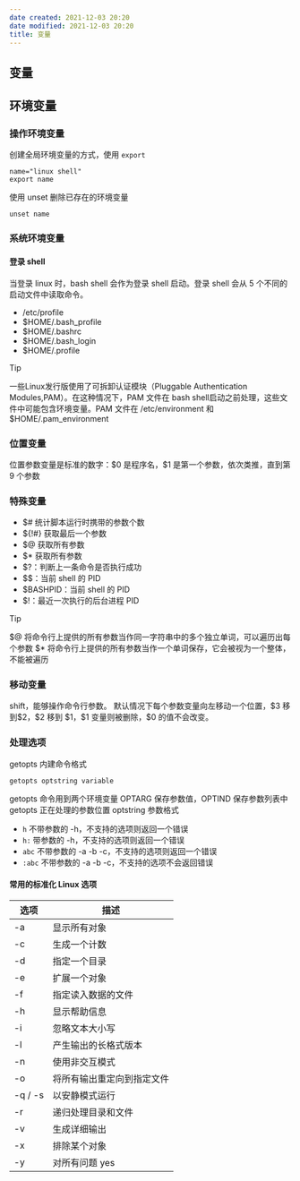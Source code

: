 ```yaml
---
date created: 2021-12-03 20:20
date modified: 2021-12-03 20:20
title: 变量
---
```

## 变量

## 环境变量
### 操作环境变量
创建全局环境变量的方式，使用 `export`
```shell
name="linux shell"
export name
```

使用 unset 删除已存在的环境变量
```shell
unset name
```

### 系统环境变量
#### 登录 shell
当登录 linux 时，bash shell 会作为登录 shell 启动。登录 shell 会从 5 个不同的启动文件中读取命令。
- /etc/profile
- $HOME/.bash_profile
- $HOME/.bashrc
- $HOME/.bash_login
- $HOME/.profile

>[!tip]
>一些Linux发行版使用了可拆卸认证模块（Pluggable Authentication Modules,PAM）。在这种情况下，PAM 文件在 bash shell启动之前处理，这些文件中可能包含环境变量。PAM 文件在 /etc/environment 和 $HOME/.pam_environment 


### 位置变量
位置参数变量是标准的数字：$0 是程序名，\$1 是第一个参数，依次类推，直到第 9 个参数

### 特殊变量
- $# 统计脚本运行时携带的参数个数
- ${!#} 获取最后一个参数
- $@ 获取所有参数
- $* 获取所有参数
- $?：判断上一条命令是否执行成功
- \$\$：当前 shell 的 PID
- $BASHPID：当前 shell 的 PID
- $!：最近一次执行的后台进程 PID

>[!tip]
>$@ 将命令行上提供的所有参数当作同一字符串中的多个独立单词，可以遍历出每个参数
>$* 将命令行上提供的所有参数当作一个单词保存，它会被视为一个整体，不能被遍历


### 移动变量
shift，能够操作命令行参数。
默认情况下每个参数变量向左移动一个位置，$3 移到\$2，\$2 移到 \$1，\$1 变量则被删除，\$0 的值不会改变。

### 处理选项
getopts 内建命令格式

```shell
getopts optstring variable
```

getopts 命令用到两个环境变量 OPTARG 保存参数值，OPTIND 保存参数列表中 getopts 正在处理的参数位置
optstring 参数格式
- `h` 不带参数的 -h，不支持的选项则返回一个错误
- `h:` 带参数的 -h，不支持的选项则返回一个错误
- `abc` 不带参数的 -a -b -c，不支持的选项则返回一个错误
- `:abc` 不带参数的 -a -b -c，不支持的选项不会返回错误

#### 常用的标准化 Linux 选项

| 选项    | 描述                       |
| ------- | -------------------------- |
| -a      | 显示所有对象               |
| -c      | 生成一个计数               |
| -d      | 指定一个目录               |
| -e      | 扩展一个对象               |
| -f      | 指定读入数据的文件         |
| -h      | 显示帮助信息               |
| -i      | 忽略文本大小写             |
| -l      | 产生输出的长格式版本       |
| -n      | 使用非交互模式             |
| -o      | 将所有输出重定向到指定文件 |
| -q / -s | 以安静模式运行             |
| -r      | 递归处理目录和文件         |
| -v      | 生成详细输出               |
| -x      | 排除某个对象               |
| -y      | 对所有问题 yes             |